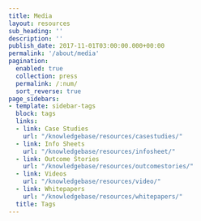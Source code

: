 ```yaml
---
title: Media
layout: resources
sub_heading: ''
description: ''
publish_date: 2017-11-01T03:00:00.000+00:00
permalink: '/about/media'
pagination: 
  enabled: true
  collection: press
  permalink: /:num/
  sort_reverse: true
page_sidebars:
- template: sidebar-tags
  block: tags
  links:
  - link: Case Studies
    url: "/knowledgebase/resources/casestudies/"
  - link: Info Sheets
    url: "/knowledgebase/resources/infosheet/"
  - link: Outcome Stories
    url: "/knowledgebase/resources/outcomestories/"
  - link: Videos
    url: "/knowledgebase/resources/video/"
  - link: Whitepapers
    url: "/knowledgebase/resources/whitepapers/"
  title: Tags
---
```

